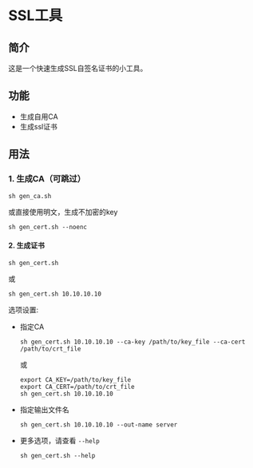 # SSL工具

## 简介

这是一个快速生成SSL自签名证书的小工具。

## 功能

- 生成自用CA
- 生成ssl证书

## 用法

### 1. 生成CA（可跳过）

```shell
sh gen_ca.sh
```

或直接使用明文，生成不加密的key

```shell
sh gen_cert.sh --noenc
```

#### 2. 生成证书

```shell
sh gen_cert.sh
```

或

```shell
sh gen_cert.sh 10.10.10.10
```

选项设置:

- 指定CA

  ```shell
  sh gen_cert.sh 10.10.10.10 --ca-key /path/to/key_file --ca-cert /path/to/crt_file
  ```
  或

  ```shell
  export CA_KEY=/path/to/key_file
  export CA_CERT=/path/to/crt_file
  sh gen_cert.sh 10.10.10.10
  ```
- 指定输出文件名

  ```shell
  sh gen_cert.sh 10.10.10.10 --out-name server
  ```

- 更多选项，请查看 `--help`

  ```shell
  sh gen_cert.sh --help
  ```

